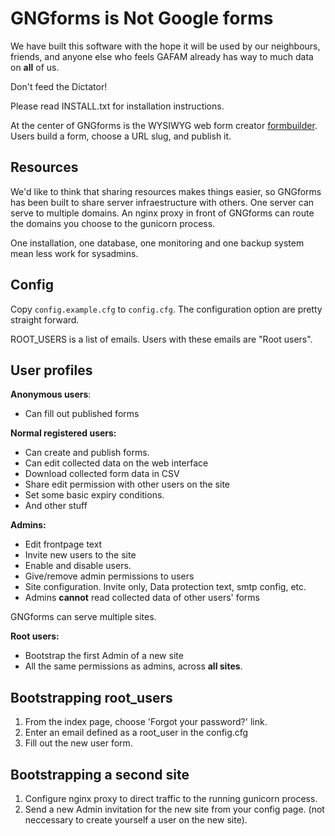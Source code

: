 # **G**NGforms is **N**ot **G**oogle forms

We have built this software with the hope it will be used by our neighbours, friends, and anyone else who feels GAFAM already has way to much data on **all** of us.

Don't feed the Dictator!

Please read INSTALL.txt for installation instructions.

At the center of GNGforms is the WYSIWYG web form creator [formbuilder](https://formbuilder.online/). Users build a form, choose a URL slug, and publish it.

## Resources
We'd like to think that sharing resources makes things easier, so GNGforms has been built to share server infraestructure with others. One server can serve to multiple domains. An nginx proxy in front of GNGforms can route the domains you choose to the gunicorn process.

One installation, one database, one monitoring and one backup system mean less work for sysadmins.

## Config
Copy `config.example.cfg` to `config.cfg`. The configuration option are pretty straight forward.

ROOT_USERS is a list of emails. Users with these emails are "Root users".

## User profiles
**Anonymous users**:
 * Can fill out published forms
 
**Normal registered users:**
 * Can create and publish forms.
 * Can edit collected data on the web interface
 * Download collected form data in CSV
 * Share edit permission with other users on the site
 * Set some basic expiry conditions.
 * And other stuff

**Admins:**
 * Edit frontpage text
 * Invite new users to the site
 * Enable and disable users.
 * Give/remove admin permissions to users
 * Site configuration. Invite only, Data protection text, smtp config, etc.
 * Admins **cannot** read collected data of other users' forms

GNGforms can serve multiple sites.

**Root users:**
 * Bootstrap the first Admin of a new site
 * All the same permissions as admins, across **all sites**.

## Bootstrapping root_users
1. From the index page, choose 'Forgot your password?' link.
2. Enter an email defined as a root_user in the config.cfg
3. Fill out the new user form.

## Bootstrapping a second site
1. Configure nginx proxy to direct traffic to the running gunicorn process.
2. Send a new Admin invitation for the new site from your config page. (not neccessary to create yourself a user on the new site).
